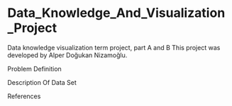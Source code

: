 # Data_Knowledge_And_Visualization_Project
Data knowledge visualization term project, part A and B
This project was developed by Alper Doğukan Nizamoğlu.

Problem Definition









Description Of Data Set








References

